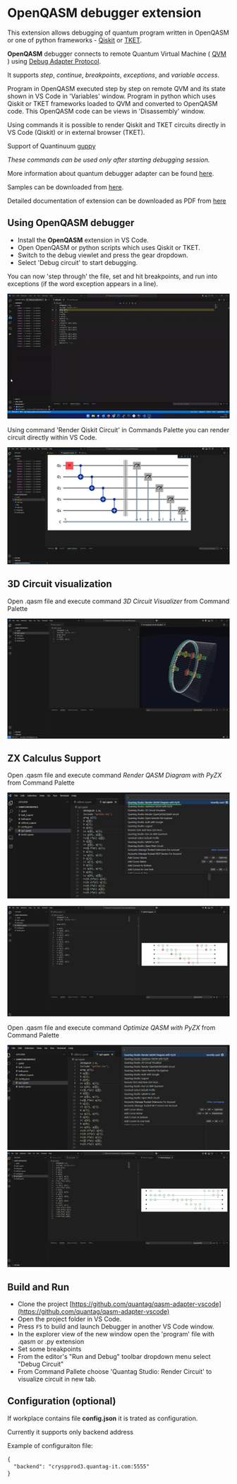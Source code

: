 # OpenQASM debugger extension

This extension allows debugging of quantum program written in OpenQASM or one of python frameworks - [Qiskit](https://www.ibm.com/quantum/qiskit) or [TKET](https://www.quantinuum.com/developers/tket).

**OpenQASM** debugger connects to remote Quantum Virtual Machine ( [QVM](https://github.com/quantag/qdb-qscore) ) using [Debug Adapter Protocol](https://microsoft.github.io/debug-adapter-protocol).

It supports *step*, *continue*, *breakpoints*, *exceptions*, and
*variable access*.

Program in OpenQASM executed step by step on remote QVM and its state shown in VS Code in 'Variables' window.
Program in python which uses Qiskit or TKET frameworks loaded to QVM and converted to OpenQASM code.
This OpenQASM code can be views in 'Disassembly' window.

Using commands it is possible to render Qiskit and TKET circuits directly in VS Code (Qiskit) or in external browser (TKET).

Support of Quantinuum [guppy](https://docs.quantinuum.com/guppy/)

*These commands can be used only after starting debugging session.*

More information about quantum debugger adapter can be found
[here](https://quantum.quantag-it.com/).

Samples can be downloaded from [here](https://quantag-it.com/pub/qdb/qasm-samples.zip).

Detailed documentation of extension can be downloaded as PDF from [here](https://quantag-it.com/pub/qdb/QSextensionDocs.pdf)

## Using OpenQASM debugger

* Install the **OpenQASM** extension in VS Code.
* Open OpenQASM or python scripts which uses Qiskit or TKET.
* Switch to the debug viewlet and press the gear dropdown.
* Select 'Debug circuit' to start debugging.

You can now 'step through' the file, set and hit breakpoints, and run into exceptions (if the word exception appears in a line).

![OpenQASM Debug](images/qasm-debug.gif)

Using command 'Render Qiskit Circuit' in Commands Palette you can render circuit directly within VS Code. 

![Circuit](images/screenCircuit.png)


## 3D Circuit visualization

Open .qasm file and execute command *3D Circuit Visualizer* from Command Palette

![3DCircuit](images/3d_circuit1.png)

## ZX Calculus Support

Open .qasm file and execute command *Render QASM Diagram with PyZX* from Command Palette

![ZX-Calculus Render command](images/pyzx_render_cmd.png)

![ZX-Calculus Render](images/pyzx_render.png)

Open .qasm file and execute command *Optimize QASM with PyZX* from Command Palette

![ZX-Calculus Optimize command](images/pyzx_optimize_cmd.png)
![ZX-Calculus Rendered Optimized](images/pyzx_render2.png)

## Build and Run

* Clone the project [https://github.com/quantag/qasm-adapter-vscode](https://github.com/quantag/qasm-adapter-vscode)
* Open the project folder in VS Code.
* Press `F5` to build and launch Debugger in another VS Code window.
* In the explorer view of the new window open the 'program' file with .qasm or .py extension
* Set some breakpoints
* From the editor's "Run and Debug" toolbar dropdown menu select "Debug Circuit"
* From Command Pallete choose 'Quantag Studio: Render Circuit' to visualize circuit in new tab.

## Configuration (optional)

If workplace contains file __config.json__ it is trated as configuration.

Currently it supports only backend address

Example of configuraiton file:
```
{
  "backend": "cryspprod3.quantag-it.com:5555"
}
```


